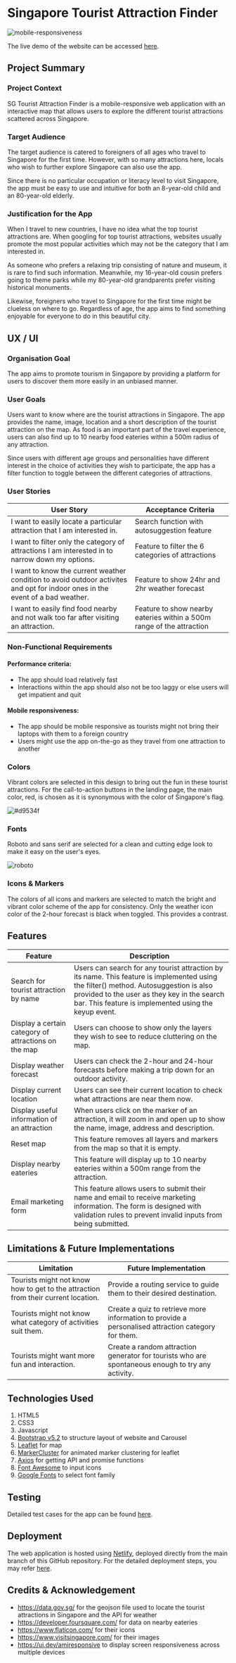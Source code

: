 # Singapore Tourist Attraction Finder

![mobile-responsiveness](https://github.com/jarednjk/map-project-tourist-attractions/blob/main/img/readme/mobile_responsiveness.png)

The live demo of the website can be accessed [here](https://sg-tourist-attraction-finder.netlify.app/index.html).

## Project Summary

### Project Context

SG Tourist Attraction Finder is a mobile-responsive web application with an interactive map that allows users to explore the different tourist attractions scattered across Singapore.

### Target Audience

The target audience is catered to foreigners of all ages who travel to Singapore for the first time. However, with so many attractions here, locals who wish to further explore Singapore can also use the app. 

Since there is no particular occupation or literacy level to visit Singapore, the app must be easy to use and intuitive for both an 8-year-old child and an 80-year-old elderly.

### Justification for the App

When I travel to new countries, I have no idea what the top tourist attractions are. When googling for top tourist attractions, websites usually promote the most popular activities which may not be the category that I am interested in. 

As someone who prefers a relaxing trip consisting of nature and museum, it is rare to find such information. Meanwhile, my 16-year-old cousin prefers going to theme parks while my 80-year-old grandparents prefer visiting historical monuments.

Likewise, foreigners who travel to Singapore for the first time might be clueless on where to go. Regardless of age, the app aims to find something enjoyable for everyone to do in this beautiful city.

## UX / UI

### Organisation Goal

The app aims to promote tourism in Singapore by providing a platform for users to discover them more easily in an unbiased manner.

### User Goals

Users want to know where are the tourist attractions in Singapore. The app provides the name, image, location and a short description of the tourist attraction on the map. As food is an important part of the travel experience, users can also find up to 10 nearby food eateries within a 500m radius of any attraction. 

Since users with different age groups and personalities have different interest in the choice of activities they wish to participate, the app has a filter function to toggle between the different categories of attractions.

### User Stories

| User Story | Acceptance Criteria |
| ----------- | ----------- |
| I want to easily locate a particular attraction that I am interested in. | Search function with autosuggestion feature |
| I want to filter only the category of attractions I am interested in to narrow down my options. | Feature to filter the 6 categories of attractions |
| I want to know the current weather condition to avoid outdoor activites and opt for indoor ones in the event of a bad weather. | Feature to show 24hr and 2hr weather forecast |
| I want to easily find food nearby and not walk too far after visiting an attraction. | Feature to show nearby eateries within a 500m range of the attraction |

### Non-Functional Requirements

#### Performance criteria:
- The app should load relatively fast
- Interactions within the app should also not be too laggy or else users will get impatient and quit

#### Mobile responsiveness:
- The app should be mobile responsive as tourists might not bring their laptops with them to a foreign country
- Users might use the app on-the-go as they travel from one attraction to another

### Colors

Vibrant colors are selected in this design to bring out the fun in these tourist attractions. For the call-to-action buttons in the landing page, the main color, red, is chosen as it is synonymous with the color of Singapore's flag.

![#d9534f](https://github.com/jarednjk/map-project-tourist-attractions/blob/main/img/readme/D9534F%20color.jpeg)

### Fonts

Roboto and sans serif are selected for a clean and cutting edge look to make it easy on the user's eyes.

![roboto](https://github.com/jarednjk/map-project-tourist-attractions/blob/main/img/readme/roboto_font.png)

### Icons & Markers

The colors of all icons and markers are selected to match the bright and vibrant color scheme of the app for consistency. Only the weather icon color of the 2-hour forecast is black when toggled. This provides a contrast.

## Features

| Feature | Description |
| ----------- | ----------- |
| Search for tourist attraction by name | Users can search for any tourist attraction by its name. This feature is implemented using the filter() method. Autosuggestion is also provided to the user as they key in the search bar. This feature is implemented using the keyup event. |
| Display a certain category of attractions on the map | Users can choose to show only the layers they wish to see to reduce cluttering on the map. |
| Display weather forecast | Users can check the 2-hour and 24-hour forecasts before making a trip down for an outdoor activity. |
| Display current location | Users can see their current location to check what attractions are near them now. |
| Display useful information of an attraction | When users click on the marker of an attraction, it will zoom in and open up to show the name, image, address and description. |
| Reset map | This feature removes all layers and markers from the map so that it is empty. |
| Display nearby eateries | This feature will display up to 10 nearby eateries within a 500m range from the attraction. |
| Email marketing form | This feature allows users to submit their name and email to receive marketing information. The form is designed with validation rules to prevent invalid inputs from being submitted. |

## Limitations & Future Implementations

| Limitation | Future Implementation |
| ----------- | ----------- |
| Tourists might not know how to get to the attraction from their current location. | Provide a routing service to guide them to their desired destination. |
| Tourists might not know what category of activities suit them. | Create a quiz to retrieve more information to provide a personalised attraction category for them. |
| Tourists might want more fun and interaction. | Create a random attraction generator for tourists who are spontaneous enough to try any activity. |

## Technologies Used

1. HTML5
2. CSS3
3. Javascript
4. [Bootstrap v5.2](https://getbootstrap.com/) to structure layout of website and Carousel
5. [Leaflet](leafletjs.com) for map
6. [MarkerCluster](https://www.npmjs.com/package/leaflet.markercluster) for animated marker clustering for leaflet
7. [Axios](https://github.com/axios/axios) for getting API and promise functions
8. [Font Awesome](https://fontawesome.com/icons) to input icons
9. [Google Fonts](https://fonts.google.com/) to select font family

## Testing

Detailed test cases for the app can be found [here](https://github.com/jarednjk/map-project-tourist-attractions/blob/main/img/readme/leaflet_map_test_case.pdf).

## Deployment

The web application is hosted using [Netlify](https://www.netlify.com/), deployed directly from the main branch of this GitHub repository. For the detailed deployment steps, you may refer [here](https://www.netlify.com/blog/2016/09/29/a-step-by-step-guide-deploying-on-netlify/).

## Credits & Acknowledgement

- https://data.gov.sg/ for the geojson file used to locate the tourist attractions in Singapore and the API for weather
- https://developer.foursquare.com/ for data on nearby eateries
- https://www.flaticon.com/ for their icons
- https://www.visitsingapore.com/ for their images
- https://ui.dev/amiresponsive to display screen responsiveness across multiple devices
